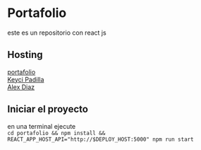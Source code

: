 # Portafolio
este es un repositorio con react js
## Hosting
[portafolio](http://ec2-52-91-126-151.compute-1.amazonaws.com/)\
[Keyci Padilla](http://ec2-52-91-126-151.compute-1.amazonaws.com/Keycipadilla)\
[Alex Diaz](http://ec2-52-91-126-151.compute-1.amazonaws.com/alexdiaz)
## Iniciar el proyecto 
en una terminal ejecute \
`cd portafolio && npm install && REACT_APP_HOST_API="http://$DEPLOY_HOST:5000" npm run start`